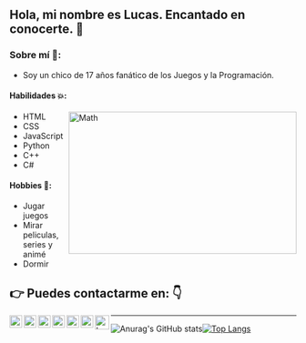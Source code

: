 ## Hola, mi nombre es Lucas. Encantado en conocerte. 👋

### Sobre mí 💬:

- Soy un chico de 17 años fanático de los Juegos y la Programación.



#### Habilidades 💥:

<img align="right" src="https://giphy.com/gifs/reaction-BmmfETghGOPrW" alt="Math" width="400" height="250" />

- HTML
- CSS
- JavaScript
- Python
- C++
- C#

#### Hobbies 🍻:

- Jugar juegos
- Mirar peliculas, series y animé
- Dormir




## 👉 Puedes contactarme en: 👇
<a href="https://twitter.com/lucashbuyatti" target="_BLANK">
  <img align="left" alt="Lucas Twitter | Twitter" width="22px" src="https://cdn.jsdelivr.net/npm/simple-icons@v3/icons/twitter.svg" />
</a>
<a href="https://www.linkedin.com/in/lucas-buyatti-1b486320b/" target="_BLANK">
  <img align="left" alt="Lucas Linkedin" width="22px" src="https://cdn.jsdelivr.net/npm/simple-icons@v3/icons/linkedin.svg" />
</a>
<a href="https://t.me/Lucasbuyatti" target="_BLANK">
  <img align="left" alt="Lucas Telegram" width="22px" src="https://cdn.jsdelivr.net/npm/simple-icons@v3/icons/telegram.svg" />
</a>
<a href="https://www.instagram.com/buyatti.lucas/?hl=es-la" target="_BLANK">
  <img align="left" alt="Lucas Instagram" width="22px" src="https://cdn.jsdelivr.net/npm/simple-icons@v3/icons/instagram.svg" />
</a>
<a href="https://www.reddit.com/user/Lucasbuyatti" target="_BLANK">
  <img align="left" alt="Lucas Reddit" width="22px" src="https://cdn.jsdelivr.net/npm/simple-icons@v3/icons/reddit.svg" />
</a>
<a href="https://github.com/lucasbuyatti" target="_BLANK">
  <img align="left" alt="Lucas GitHub" width="22px" src="https://img.icons8.com/ios-glyphs/30/000000/github.png" />
</a>
<a href="Lucass#6250" target="_BLANK">
  <img align="left" alt="Lucas Discord" width="25px" src="https://img.icons8.com/ios-filled/30/000000/discord-logo.png" />
</a>

<hr></hr>

![Anurag's GitHub stats](https://github-readme-stats.vercel.app/api?username=Lucas&theme=graywhite&show_icons=true)[![Top Langs](https://github-readme-stats.vercel.app/api/top-langs/?username=Lucas&theme=graywhite&layout=compact)](https://github.com/anuraghazra/github-readme-stats)




<!--<img align="right" src="https://i.giphy.com/RThN0hOS2GO4M.gif" alt="Coder" width="400" height="250" />
